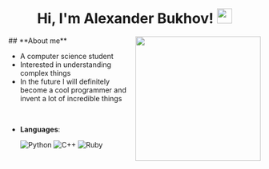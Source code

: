 <h1 align="center">Hi, I'm Alexander Bukhov! <img src="https://media.giphy.com/media/hvRJCLFzcasrR4ia7z/giphy.gif" width="30"></h1>
## **About me**
<picture> <img align="right" src="https://tenor.com/ru/view/cyberpunk2077-keanu-we-have-a-city-to-burn-handsome-shades-off-gif-16336796" width = 250px></picture>
<br>

- A computer science student
- Interested in understanding complex things
- In the future I will definitely become a cool programmer and invent a lot of incredible things 

<br>
<p align="center">

- **Languages**:
    
    ![Python](https://img.shields.io/badge/Python%20-%2314354C.svg?style=for-the-badge&logo=python&logoColor=white)
    ![C++](https://img.shields.io/badge/C++%20-%2300599C.svg?style=for-the-badge&logo=c%2B%2B&logoColor=white)
    ![Ruby](https://img.shields.io/badge/ruby-%23CC342D.svg?style=for-the-badge&logo=ruby&logoColor=white)
    
</p>

